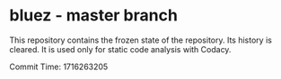 # bluez - master branch

This repository contains the frozen state of the repository.
Its history is cleared. It is used only for static code
analysis with Codacy.

Commit Time: 1716263205